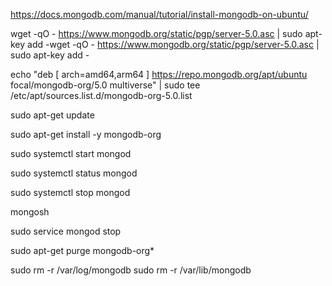 https://docs.mongodb.com/manual/tutorial/install-mongodb-on-ubuntu/

wget -qO - https://www.mongodb.org/static/pgp/server-5.0.asc | sudo apt-key add -wget -qO - https://www.mongodb.org/static/pgp/server-5.0.asc | sudo apt-key add -

echo "deb [ arch=amd64,arm64 ] https://repo.mongodb.org/apt/ubuntu focal/mongodb-org/5.0 multiverse" | sudo tee /etc/apt/sources.list.d/mongodb-org-5.0.list

sudo apt-get update

sudo apt-get install -y mongodb-org

sudo systemctl start mongod

sudo systemctl status mongod


sudo systemctl stop mongod


mongosh


sudo service mongod stop

sudo apt-get purge mongodb-org*

sudo rm -r /var/log/mongodb
sudo rm -r /var/lib/mongodb


